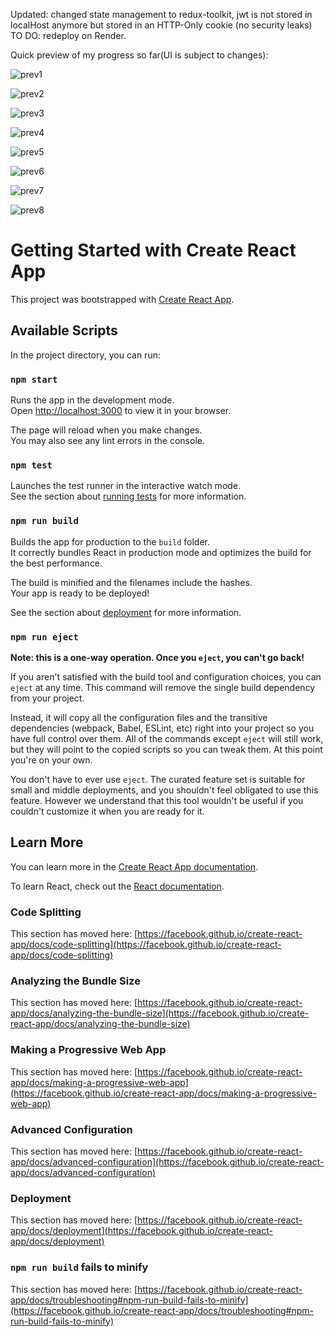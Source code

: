Updated: changed state management to redux-toolkit, jwt is not stored in localHost anymore but stored in an HTTP-Only cookie (no security leaks)
TO DO: redeploy on Render.

Quick preview of my progress so far(UI is subject to changes):

![prev1](https://user-images.githubusercontent.com/69626975/183281608-e1a92d26-6462-4bfb-8a05-6678212f8fb3.PNG)


![prev2](https://user-images.githubusercontent.com/69626975/183281653-c0d58131-80ab-4f10-a9d5-5e9840c4ac1e.PNG)


![prev3](https://user-images.githubusercontent.com/69626975/183369230-cd9c2d5f-a912-4371-b84d-78cdc1ff3db9.PNG)


![prev4](https://user-images.githubusercontent.com/69626975/183369281-04970d91-d982-40a9-b355-27d5dc095aa1.PNG)


![prev5](https://user-images.githubusercontent.com/69626975/183369311-8a765529-5dee-4c88-88c0-001537759e88.PNG)


![prev6](https://user-images.githubusercontent.com/69626975/183369359-9533e91c-1826-4e96-bbc2-b52e03329341.PNG)


![prev7](https://user-images.githubusercontent.com/69626975/183369404-e64cf6c8-bc72-4d95-9b4e-6182820c52d5.PNG)


![prev8](https://user-images.githubusercontent.com/69626975/183369441-7a83481c-82ea-47bc-90b8-dbba0a83ffd3.PNG)


# Getting Started with Create React App

This project was bootstrapped with [Create React App](https://github.com/facebook/create-react-app).

## Available Scripts

In the project directory, you can run:

### `npm start`

Runs the app in the development mode.\
Open [http://localhost:3000](http://localhost:3000) to view it in your browser.

The page will reload when you make changes.\
You may also see any lint errors in the console.

### `npm test`

Launches the test runner in the interactive watch mode.\
See the section about [running tests](https://facebook.github.io/create-react-app/docs/running-tests) for more information.

### `npm run build`

Builds the app for production to the `build` folder.\
It correctly bundles React in production mode and optimizes the build for the best performance.

The build is minified and the filenames include the hashes.\
Your app is ready to be deployed!

See the section about [deployment](https://facebook.github.io/create-react-app/docs/deployment) for more information.

### `npm run eject`

**Note: this is a one-way operation. Once you `eject`, you can't go back!**

If you aren't satisfied with the build tool and configuration choices, you can `eject` at any time. This command will remove the single build dependency from your project.

Instead, it will copy all the configuration files and the transitive dependencies (webpack, Babel, ESLint, etc) right into your project so you have full control over them. All of the commands except `eject` will still work, but they will point to the copied scripts so you can tweak them. At this point you're on your own.

You don't have to ever use `eject`. The curated feature set is suitable for small and middle deployments, and you shouldn't feel obligated to use this feature. However we understand that this tool wouldn't be useful if you couldn't customize it when you are ready for it.

## Learn More

You can learn more in the [Create React App documentation](https://facebook.github.io/create-react-app/docs/getting-started).

To learn React, check out the [React documentation](https://reactjs.org/).

### Code Splitting

This section has moved here: [https://facebook.github.io/create-react-app/docs/code-splitting](https://facebook.github.io/create-react-app/docs/code-splitting)

### Analyzing the Bundle Size

This section has moved here: [https://facebook.github.io/create-react-app/docs/analyzing-the-bundle-size](https://facebook.github.io/create-react-app/docs/analyzing-the-bundle-size)

### Making a Progressive Web App

This section has moved here: [https://facebook.github.io/create-react-app/docs/making-a-progressive-web-app](https://facebook.github.io/create-react-app/docs/making-a-progressive-web-app)

### Advanced Configuration

This section has moved here: [https://facebook.github.io/create-react-app/docs/advanced-configuration](https://facebook.github.io/create-react-app/docs/advanced-configuration)

### Deployment

This section has moved here: [https://facebook.github.io/create-react-app/docs/deployment](https://facebook.github.io/create-react-app/docs/deployment)

### `npm run build` fails to minify

This section has moved here: [https://facebook.github.io/create-react-app/docs/troubleshooting#npm-run-build-fails-to-minify](https://facebook.github.io/create-react-app/docs/troubleshooting#npm-run-build-fails-to-minify)
